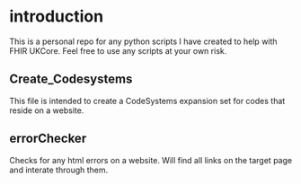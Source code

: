 # introduction

This is a personal repo for any python scripts I have created to help with FHIR UKCore. Feel free to use any scripts at your own risk.

## Create_Codesystems 
This file is intended to create a CodeSystems expansion set for codes that reside on a website.

## errorChecker
Checks for any html errors on a website. Will find all links on the target page and interate through them.
